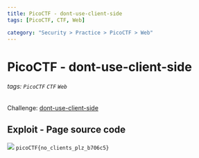 ```yaml
---
title: PicoCTF - dont-use-client-side
tags: [PicoCTF, CTF, Web]

category: "Security > Practice > PicoCTF > Web"
---
```


# PicoCTF - dont-use-client-side
###### tags: `PicoCTF` `CTF` `Web`
Challenge: [dont-use-client-side](https://play.picoctf.org/practice/challenge/66?category=1&page=1)

## Exploit - Page source code
![](https://i.imgur.com/UBYEt6F.png)
`picoCTF{no_clients_plz_b706c5}`